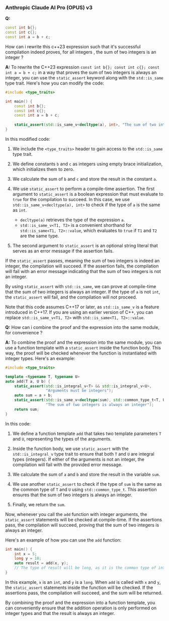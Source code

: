 ### Anthropic Claude AI Pro (OPUS) v3

**Q:** 
```cpp 
const int b{};
const int c{};
const int a = b + c;
```
How can i rewrite this c++23 expression such that it's successful compilation indeed proves, for all integers , the sum of two integers is an integer ?

**A:** To rewrite the C++23 expression `const int b{}; const int c{}; const int a = b + c;` in a way that proves the sum of two integers is always an integer, you can use the `static_assert` keyword along with the `std::is_same` type trait. Here's how you can modify the code:

```cpp
#include <type_traits>

int main() {
    const int b{};
    const int c{};
    const int a = b + c;
    
    static_assert(std::is_same_v<decltype(a), int>, "The sum of two integers is always an integer");
}
```

In this modified code:

1. We include the `<type_traits>` header to gain access to the `std::is_same` type trait.

2. We define constants `b` and `c` as integers using empty brace initialization, which initializes them to zero.

3. We calculate the sum of `b` and `c` and store the result in the constant `a`.

4. We use `static_assert` to perform a compile-time assertion. The first argument to `static_assert` is a boolean expression that must evaluate to `true` for the compilation to succeed. In this case, we use `std::is_same_v<decltype(a), int>` to check if the type of `a` is the same as `int`.
   - `decltype(a)` retrieves the type of the expression `a`.
   - `std::is_same_v<T1, T2>` is a convenient shorthand for `std::is_same<T1, T2>::value`, which evaluates to `true` if `T1` and `T2` are the same type.

5. The second argument to `static_assert` is an optional string literal that serves as an error message if the assertion fails.

If the `static_assert` passes, meaning the sum of two integers is indeed an integer, the compilation will succeed. If the assertion fails, the compilation will fail with an error message indicating that the sum of two integers is not an integer.

By using `static_assert` with `std::is_same`, we can prove at compile-time that the sum of two integers is always an integer. If the type of `a` is not `int`, the `static_assert` will fail, and the compilation will not proceed.

Note that this code assumes C++17 or later, as `std::is_same_v` is a feature introduced in C++17. If you are using an earlier version of C++, you can replace `std::is_same_v<T1, T2>` with `std::is_same<T1, T2>::value`.

**Q:** How can i combine the proof and the expression into the same module, for convenience ?

**A:** To combine the proof and the expression into the same module, you can use a function template with a `static_assert` inside the function body. This way, the proof will be checked whenever the function is instantiated with integer types. Here's an example:

```cpp
#include <type_traits>

template <typename T, typename U>
auto add(T a, U b) {
    static_assert(std::is_integral_v<T> && std::is_integral_v<U>,
                  "Arguments must be integers");
    auto sum = a + b;
    static_assert(std::is_same_v<decltype(sum), std::common_type_t<T, U>>,
                  "The sum of two integers is always an integer");
    return sum;
}
```

In this code:

1. We define a function template `add` that takes two template parameters `T` and `U`, representing the types of the arguments.

2. Inside the function body, we use `static_assert` with the `std::is_integral_v` type trait to ensure that both `T` and `U` are integral types (integers). If either of the arguments is not an integer, the compilation will fail with the provided error message.

3. We calculate the sum of `a` and `b` and store the result in the variable `sum`.

4. We use another `static_assert` to check if the type of `sum` is the same as the common type of `T` and `U` using `std::common_type_t`. This assertion ensures that the sum of two integers is always an integer.

5. Finally, we return the `sum`.

Now, whenever you call the `add` function with integer arguments, the `static_assert` statements will be checked at compile-time. If the assertions pass, the compilation will succeed, proving that the sum of two integers is always an integer.

Here's an example of how you can use the `add` function:

```cpp
int main() {
    int x = 5;
    long y = 10;
    auto result = add(x, y);
    // The type of result will be long, as it is the common type of int and long
}
```

In this example, `x` is an `int`, and `y` is a `long`. When `add` is called with `x` and `y`, the `static_assert` statements inside the function will be checked. If the assertions pass, the compilation will succeed, and the sum will be returned.

By combining the proof and the expression into a function template, you can conveniently ensure that the addition operation is only performed on integer types and that the result is always an integer.

